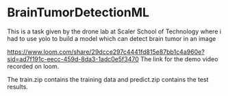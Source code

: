 # BrainTumorDetectionML
This is a task given by the drone lab at Scaler School of Technology where i had to use yolo to build a model which can detect brain tumor in an image 

https://www.loom.com/share/29dcce297c4441fd815e87bb1c4a960e?sid=ad7f191c-eecc-459d-8da3-1adc0e5f3470
The link for the demo video recorded on loom.

The train.zip contains the training data and predict.zip contains the test results.
